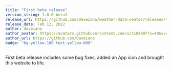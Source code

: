 ```yaml
---
title: "First beta release"
version_string: 1.0.0-beta1
release_url: https://github.com/Daveiano/weather-data-center/releases/tag/v1.0.0-beta1
release_date: Feb 12, 2022
author: daveiano
author_avatar: https://avatars.githubusercontent.com/u/3184897?s=40&v=4
author_url: https://github.com/Daveiano
badge: "bg-yellow-100 text-yellow-800"
---
```


First beta release includes some bug fixes, added an App icon and brought this website to life.

